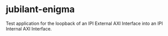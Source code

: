 # jubilant-enigma

Test application for the loopback of an IPI External AXI Interface into an IPI Internal AXI Interface.
